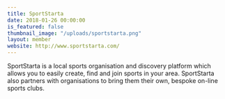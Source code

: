 ```yaml
---
title: SportStarta
date: 2018-01-26 00:00:00
is_featured: false
thumbnail_image: "/uploads/sportstarta.png"
layout: member
website: http://www.sportstarta.com/
---
```


SportStarta is a local sports organisation and discovery platform which allows you to easily create, find and join sports in your area. SportStarta also partners with organisations to bring them their own, bespoke on-line sports clubs.